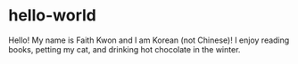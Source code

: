 # hello-world

Hello! My name is Faith Kwon and I am Korean (not Chinese)! I enjoy reading books, petting my cat, and drinking hot chocolate in the winter.

